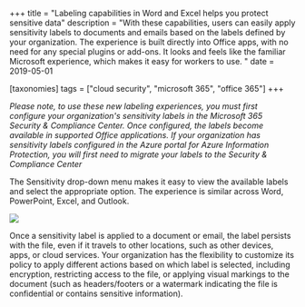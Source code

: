 +++
title = "Labeling capabilities in Word and Excel helps you protect sensitive data"
description = "With these capabilities, users can easily apply sensitivity labels to documents and emails based on the labels defined by your organization. The experience is built directly into Office apps, with no need for any special plugins or add-ons. It looks and feels like the familiar Microsoft experience, which makes it easy for workers to use.  "
date = 2019-05-01

[taxonomies]
tags = ["cloud security", "microsoft 365", "office 365"]
+++

*Please note, to use these new labeling experiences, you must first
configure your organization's sensitivity labels in the Microsoft 365
Security & Compliance Center. Once configured, the labels become
available in supported Office applications. If your organization has
sensitivity labels configured in the Azure portal for Azure Information
Protection, you will first need to migrate your labels to the Security &
Compliance Center*

The Sensitivity drop-down menu makes it easy to view the available
labels and select the appropriate option. The experience is similar
across Word, PowerPoint, Excel, and Outlook.

![](https://o365hq.com/images/327.png)

Once a sensitivity label is applied to a document or email, the label
persists with the file, even if it travels to other locations, such as
other devices, apps, or cloud services. Your organization has the
flexibility to customize its policy to apply different actions based on
which label is selected, including encryption, restricting access to the
file, or applying visual markings to the document (such as
headers/footers or a watermark indicating the file is confidential or
contains sensitive information).
